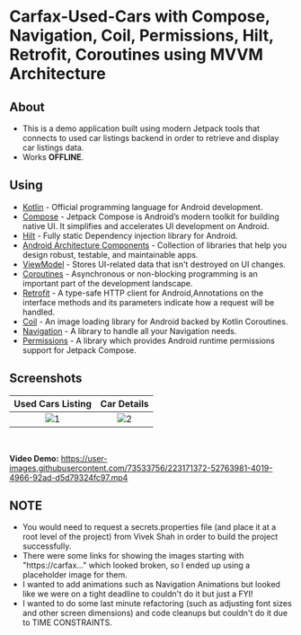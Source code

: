 # Carfax-Used-Cars with Compose, Navigation, Coil, Permissions, Hilt, Retrofit, Coroutines using MVVM Architecture

## About
- This is a demo application built using modern Jetpack tools that connects to used car listings backend in order
to retrieve and display car listings data.
- Works <b>OFFLINE</b>.

## Using
- [Kotlin](https://kotlinlang.org/) - Official programming language for Android development.
- [Compose](https://developer.android.com/jetpack/compose) - Jetpack Compose is Android’s modern toolkit for building native UI. It simplifies and accelerates UI development on Android. 
- [Hilt](https://developer.android.com/training/dependency-injection/hilt-jetpack) - Fully static Dependency injection library for Android.
- [Android Architecture Components](https://developer.android.com/topic/libraries/architecture) - Collection of libraries that help you design robust, testable, and maintainable apps.
- [ViewModel](https://developer.android.com/topic/libraries/architecture/viewmodel) - Stores UI-related data that isn't destroyed on UI changes. 
- [Coroutines](https://kotlinlang.org/docs/reference/coroutines-overview.html) - Asynchronous or non-blocking programming is an important part of the development landscape.
- [Retrofit](https://square.github.io/retrofit/) - A type-safe HTTP client for Android,Annotations on the interface methods and its parameters indicate how a request will be handled.
- [Coil](https://coil-kt.github.io/coil/) - An image loading library for Android backed by Kotlin Coroutines.
- [Navigation](https://google.github.io/accompanist/navigation-animation/) - A library to handle all your Navigation needs.
- [Permissions](https://google.github.io/accompanist/permissions/) - A library which provides Android runtime permissions support for Jetpack Compose.

## Screenshots

Used Cars Listing            |  Car Details
:-------------------------:|:-------------------------:|
![1](https://user-images.githubusercontent.com/73533756/223163476-fbe5e797-acd4-4959-831a-b9bf759f8626.jpeg) | ![2](https://user-images.githubusercontent.com/73533756/223163508-1a7f129a-daf0-4e4b-89e8-065b453bdea2.jpeg)

<br/>

<b>Video Demo:</b> https://user-images.githubusercontent.com/73533756/223171372-52763981-4019-4966-92ad-d5d79324fc97.mp4

## NOTE
- You would need to request a secrets.properties file (and place it at a root level of the project) from Vivek Shah in order to build the project successfully.
- There were some links for showing the images starting with "https://carfax..." which looked broken, so I ended up using a placeholder image for them.
- I wanted to add animations such as Navigation Animations but looked like we were on a tight deadline to couldn't do it but just a FYI!
- I wanted to do some last minute refactoring (such as adjusting font sizes and other screen dimensions) and code cleanups but couldn't do it due to TIME CONSTRAINTS.
